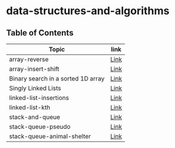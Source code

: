 # data-structures-and-algorithms
## Table of Contents
| Topic | link |
| ----------- | ----------- |
| array-reverse | [Link](./array_reverse_pyhon/README.md) |
| array-insert-shift | [Link](./array-insert-shift_python/README.md) |
| Binary search in a sorted 1D array | [Link](./Binary-search-array/Binary-search-in-a-sorted-1D-array.md) |
| Singly Linked Lists | [Link](./linked-list/linked-list.md) |
| linked-list-insertions | [Link](./linked_list_insertions/linked-list-insertions.md) |
| linked-list-kth | [Link](./linked-list-kth/linked-list-kth.md) |
| stack-and-queue | [Link](./stack_and_queue/stack-and-queue.md) |
| stack-queue-pseudo | [Link](./stack-queue-pseudo/stack-queue-pseudo.md) |
| stack-queue-animal-shelter | [Link](./stack-queue-animal-shelter/stack-queue-animal-shelter.md) |
